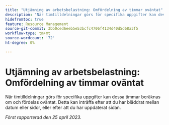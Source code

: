 ```yaml
---
title: "Utjämning av arbetsbelastning: Omfördelning av timmar oväntat"
description: "När timtilldelningar görs för specifika uppgifter kan dessa timmar omberäknas och omfördelas oväntat. Detta kan inträffa efter att du har bläddrat mellan datum eller sidor, eller efter att du har uppdaterat sidan."
hidefromtoc: true
feature: Resource Management
source-git-commit: 3bb0ced6eeb5e53bcfc4706f4134d40d5d68a3f5
workflow-type: tm+mt
source-wordcount: '72'
ht-degree: 0%

---
```



# Utjämning av arbetsbelastning: Omfördelning av timmar oväntat

När timtilldelningar görs för specifika uppgifter kan dessa timmar beräknas om och fördelas oväntat. Detta kan inträffa efter att du har bläddrat mellan datum eller sidor, eller efter att du har uppdaterat sidan.

_Först rapporterad den 25 april 2023._

